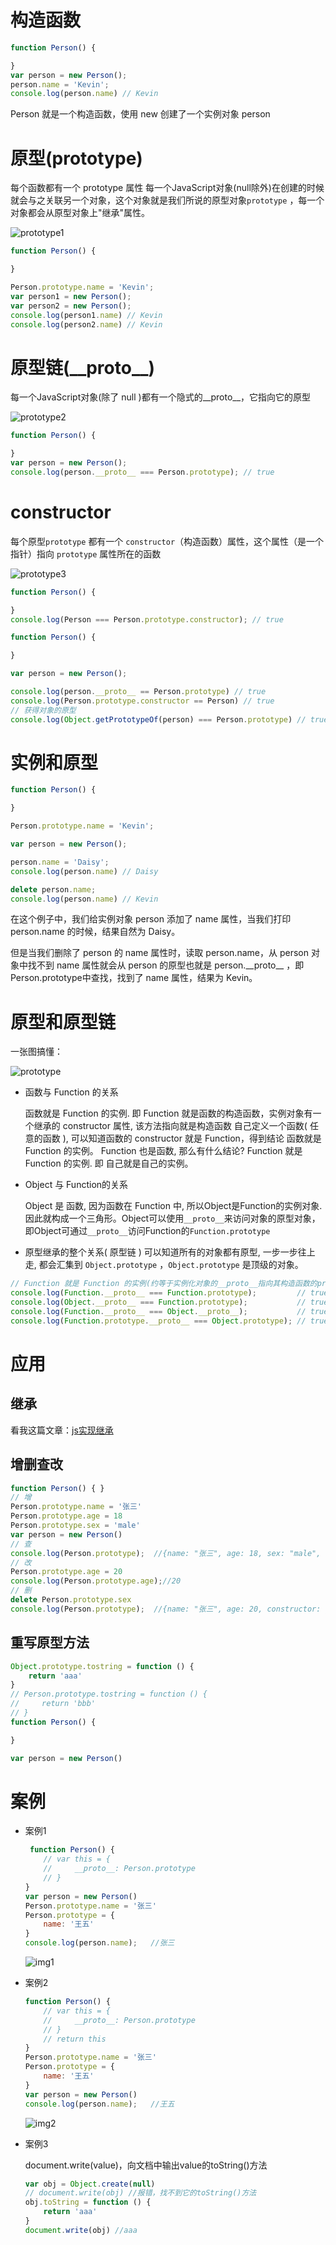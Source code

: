 # 构造函数

```js
function Person() {

}
var person = new Person();
person.name = 'Kevin';
console.log(person.name) // Kevin
```

Person 就是一个构造函数，使用 new 创建了一个实例对象 person

# 原型(prototype)

每个函数都有一个 prototype 属性
每一个JavaScript对象(null除外)在创建的时候就会与之关联另一个对象，这个对象就是我们所说的原型对象`prototype` ，每一个对象都会从原型对象上"继承"属性。

![prototype1](E:\js笔记\js基础\prototype1.png)

```js
function Person() {

}

Person.prototype.name = 'Kevin';
var person1 = new Person();
var person2 = new Person();
console.log(person1.name) // Kevin
console.log(person2.name) // Kevin
```

# 原型链(__proto\_\_)

每一个JavaScript对象(除了 null )都有一个隐式的__proto\_\_，它指向它的原型

![prototype2](E:\js笔记\js基础\prototype2.png)

```js
function Person() {

}
var person = new Person();
console.log(person.__proto__ === Person.prototype); // true
```

# constructor

每个原型`prototype` 都有一个 `constructor`（构造函数）属性，这个属性（是一个指针）指向 `prototype` 属性所在的函数

![prototype3](E:\js笔记\js基础\prototype3.png)

```js
function Person() {

}
console.log(Person === Person.prototype.constructor); // true
```

```js
function Person() {

}

var person = new Person();

console.log(person.__proto__ == Person.prototype) // true
console.log(Person.prototype.constructor == Person) // true
// 获得对象的原型
console.log(Object.getPrototypeOf(person) === Person.prototype) // true
```

# 实例和原型

```js
function Person() {

}

Person.prototype.name = 'Kevin';

var person = new Person();

person.name = 'Daisy';
console.log(person.name) // Daisy

delete person.name;
console.log(person.name) // Kevin
```

在这个例子中，我们给实例对象 person 添加了 name 属性，当我们打印 person.name 的时候，结果自然为 Daisy。

但是当我们删除了 person 的 name 属性时，读取 person.name，从 person 对象中找不到 name 属性就会从 person 的原型也就是 person.__proto\_\_ ，即 Person.prototype中查找，找到了 name 属性，结果为 Kevin。

# 原型和原型链

一张图搞懂：

![prototype](E:\js笔记\js基础\prototype.png)

- 函数与 Function 的关系

    函数就是 Function 的实例. 即 Function 就是函数的构造函数，实例对象有一个继承的 constructor 属性, 该方法指向就是构造函数
    自己定义一个函数( 任意的函数 ), 可以知道函数的 constructor 就是 Function，得到结论 函数就是 Function 的实例。
    Function 也是函数, 那么有什么结论?
    Function 就是 Function 的实例. 即 自己就是自己的实例。

- Object 与 Function的关系

    Object 是 函数, 因为函数在 Function 中, 所以Object是Function的实例对象. 因此就构成一个三角形。Object可以使用`__proto__`来访问对象的原型对象，即Object可通过`__proto__`访问Function的`Function.prototype`

- 原型继承的整个关系( 原型链 )
    可以知道所有的对象都有原型, 一步一步往上走, 都会汇集到 `Object.prototype` ，`Object.prototype` 是顶级的对象。

```js
// Function 就是 Function 的实例(约等于实例化对象的__proto__指向其构造函数的prototype)
console.log(Function.__proto__ === Function.prototype);         // true
console.log(Object.__proto__ === Function.prototype);           // true
console.log(Function.__proto__ === Object.__proto__);           // true
console.log(Function.prototype.__proto__ === Object.prototype); // true
```



# 应用

## 继承

看我这篇文章：[js实现继承](https://www.zhengbeining.com/article/40)

## 增删查改

```js
function Person() { }
// 增
Person.prototype.name = '张三'
Person.prototype.age = 18
Person.prototype.sex = 'male'
var person = new Person()
// 查
console.log(Person.prototype);  //{name: "张三", age: 18, sex: "male", constructor: ƒ}
// 改
Person.prototype.age = 20
console.log(Person.prototype.age);//20
// 删
delete Person.prototype.sex
console.log(Person.prototype);  //{name: "张三", age: 20, constructor: ƒ}
```

## 重写原型方法

```js
Object.prototype.tostring = function () {
    return 'aaa'
}
// Person.prototype.tostring = function () {
//     return 'bbb'
// }
function Person() {

}

var person = new Person()
```

# 案例

- 案例1

  ```js
   function Person() {
      // var this = {
      //     __proto__: Person.prototype
      // }
  }
  var person = new Person()
  Person.prototype.name = '张三'
  Person.prototype = {
      name: '王五'
  }
  console.log(person.name);   //张三
  ```

  ![img1](E:\js笔记\js基础\prototype5.png)

- 案例2

  ```js
  function Person() {
      // var this = {
      //     __proto__: Person.prototype
      // }
      // return this
  }
  Person.prototype.name = '张三'
  Person.prototype = {
      name: '王五'
  }
  var person = new Person()
  console.log(person.name);   //王五
  ```

  ![img2](E:\js笔记\js基础\prototype4.png)

- 案例3

  document.write(value)，向文档中输出value的toString()方法

  ```js
  var obj = Object.create(null)
  // document.write(obj) //报错，找不到它的toString()方法
  obj.toString = function () {
      return 'aaa'
  }
  document.write(obj) //aaa
  ```

  